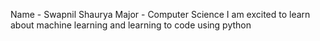 Name - Swapnil Shaurya
Major - Computer Science
I am excited to learn about machine learning and learning to code using python
